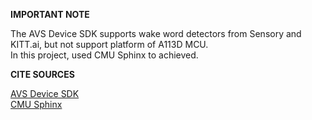 **IMPORTANT NOTE**

The AVS Device SDK supports wake word detectors from Sensory and KITT.ai, but not support platform of A113D MCU.  
In this project, used CMU Sphinx to achieved.


**CITE SOURCES**

[AVS Device SDK](https://github.com/alexa/avs-device-sdk)  
[CMU Sphinx](https://cmusphinx.github.io/)
